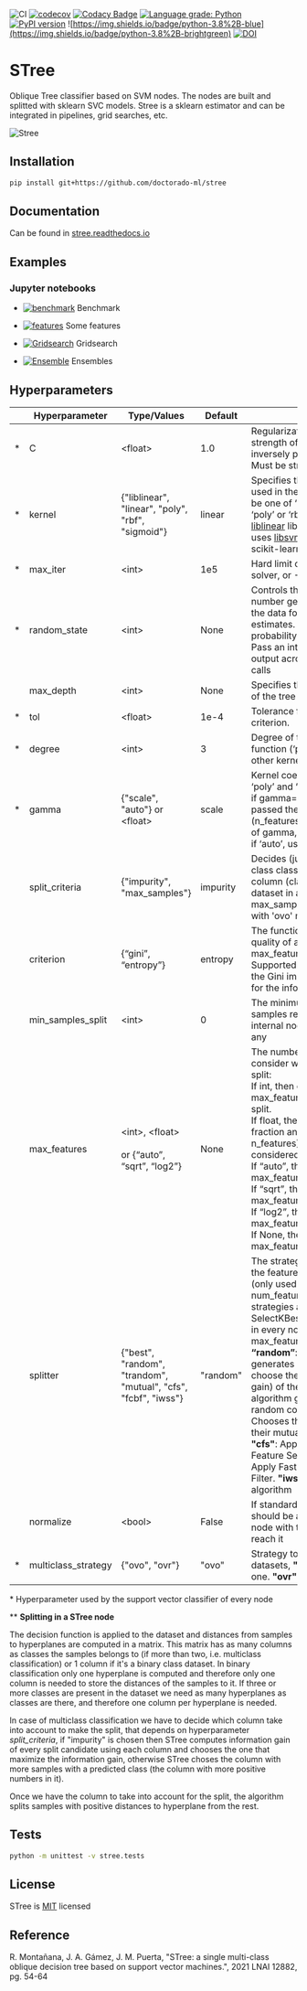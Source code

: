 ![CI](https://github.com/Doctorado-ML/STree/workflows/CI/badge.svg)
[![codecov](https://codecov.io/gh/doctorado-ml/stree/branch/master/graph/badge.svg)](https://codecov.io/gh/doctorado-ml/stree)
[![Codacy Badge](https://app.codacy.com/project/badge/Grade/35fa3dfd53a24a339344b33d9f9f2f3d)](https://www.codacy.com/gh/Doctorado-ML/STree?utm_source=github.com&utm_medium=referral&utm_content=Doctorado-ML/STree&utm_campaign=Badge_Grade)
[![Language grade: Python](https://img.shields.io/lgtm/grade/python/g/Doctorado-ML/STree.svg?logo=lgtm&logoWidth=18)](https://lgtm.com/projects/g/Doctorado-ML/STree/context:python)
[![PyPI version](https://badge.fury.io/py/STree.svg)](https://badge.fury.io/py/STree)
![https://img.shields.io/badge/python-3.8%2B-blue](https://img.shields.io/badge/python-3.8%2B-brightgreen)
[![DOI](https://zenodo.org/badge/262658230.svg)](https://zenodo.org/badge/latestdoi/262658230)

# STree

Oblique Tree classifier based on SVM nodes. The nodes are built and splitted with sklearn SVC models. Stree is a sklearn estimator and can be integrated in pipelines, grid searches, etc.

![Stree](https://raw.github.com/doctorado-ml/stree/master/example.png)

## Installation

```bash
pip install git+https://github.com/doctorado-ml/stree
```

## Documentation

Can be found in [stree.readthedocs.io](https://stree.readthedocs.io/en/stable/)

## Examples

### Jupyter notebooks

- [![benchmark](https://colab.research.google.com/assets/colab-badge.svg)](https://colab.research.google.com/github/Doctorado-ML/STree/blob/master/notebooks/benchmark.ipynb) Benchmark

- [![features](https://colab.research.google.com/assets/colab-badge.svg)](https://colab.research.google.com/github/Doctorado-ML/STree/blob/master/notebooks/features.ipynb) Some features

- [![Gridsearch](https://colab.research.google.com/assets/colab-badge.svg)](https://colab.research.google.com/github/Doctorado-ML/STree/blob/master/notebooks/gridsearch.ipynb) Gridsearch

- [![Ensemble](https://colab.research.google.com/assets/colab-badge.svg)](https://colab.research.google.com/github/Doctorado-ML/STree/blob/master/notebooks/ensemble.ipynb) Ensembles

## Hyperparameters

|     | **Hyperparameter**  | **Type/Values**                                                | **Default** | **Meaning**                                                                                                                                                                                                                                                                                                                                                                                                                                                                                                                                                                                                                             |
| --- | ------------------- | -------------------------------------------------------------- | ----------- | --------------------------------------------------------------------------------------------------------------------------------------------------------------------------------------------------------------------------------------------------------------------------------------------------------------------------------------------------------------------------------------------------------------------------------------------------------------------------------------------------------------------------------------------------------------------------------------------------------------------------------------- |
| \*  | C                   | \<float\>                                                      | 1.0         | Regularization parameter. The strength of the regularization is inversely proportional to C. Must be strictly positive.                                                                                                                                                                                                                                                                                                                                                                                                                                                                                                                 |
| \*  | kernel              | {"liblinear", "linear", "poly", "rbf", "sigmoid"}              | linear      | Specifies the kernel type to be used in the algorithm. It must be one of ‘liblinear’, ‘linear’, ‘poly’ or ‘rbf’. liblinear uses [liblinear](https://www.csie.ntu.edu.tw/~cjlin/liblinear/) library and the rest uses [libsvm](https://www.csie.ntu.edu.tw/~cjlin/libsvm/) library through scikit-learn library                                                                                                                                                                                                                                                                                                                          |
| \*  | max_iter            | \<int\>                                                        | 1e5         | Hard limit on iterations within solver, or -1 for no limit.                                                                                                                                                                                                                                                                                                                                                                                                                                                                                                                                                                             |
| \*  | random_state        | \<int\>                                                        | None        | Controls the pseudo random number generation for shuffling the data for probability estimates. Ignored when probability is False.<br>Pass an int for reproducible output across multiple function calls                                                                                                                                                                                                                                                                                                                                                                                                                                 |
|     | max_depth           | \<int\>                                                        | None        | Specifies the maximum depth of the tree                                                                                                                                                                                                                                                                                                                                                                                                                                                                                                                                                                                                 |
| \*  | tol                 | \<float\>                                                      | 1e-4        | Tolerance for stopping criterion.                                                                                                                                                                                                                                                                                                                                                                                                                                                                                                                                                                                                       |
| \*  | degree              | \<int\>                                                        | 3           | Degree of the polynomial kernel function (‘poly’). Ignored by all other kernels.                                                                                                                                                                                                                                                                                                                                                                                                                                                                                                                                                        |
| \*  | gamma               | {"scale", "auto"} or \<float\>                                 | scale       | Kernel coefficient for ‘rbf’, ‘poly’ and ‘sigmoid’.<br>if gamma='scale' (default) is passed then it uses 1 / (n_features \* X.var()) as value of gamma,<br>if ‘auto’, uses 1 / n_features.                                                                                                                                                                                                                                                                                                                                                                                                                                              |
|     | split_criteria      | {"impurity", "max_samples"}                                    | impurity    | Decides (just in case of a multi class classification) which column (class) use to split the dataset in a node\*\*. max_samples is incompatible with 'ovo' multiclass_strategy                                                                                                                                                                                                                                                                                                                                                                                                                                                          |
|     | criterion           | {“gini”, “entropy”}                                            | entropy     | The function to measure the quality of a split (only used if max_features != num_features). <br>Supported criteria are “gini” for the Gini impurity and “entropy” for the information gain.                                                                                                                                                                                                                                                                                                                                                                                                                                             |
|     | min_samples_split   | \<int\>                                                        | 0           | The minimum number of samples required to split an internal node. 0 (default) for any                                                                                                                                                                                                                                                                                                                                                                                                                                                                                                                                                   |
|     | max_features        | \<int\>, \<float\> <br><br>or {“auto”, “sqrt”, “log2”}         | None        | The number of features to consider when looking for the split:<br>If int, then consider max_features features at each split.<br>If float, then max_features is a fraction and int(max_features \* n_features) features are considered at each split.<br>If “auto”, then max_features=sqrt(n_features).<br>If “sqrt”, then max_features=sqrt(n_features).<br>If “log2”, then max_features=log2(n_features).<br>If None, then max_features=n_features.                                                                                                                                                                                    |
|     | splitter            | {"best", "random", "trandom", "mutual", "cfs", "fcbf", "iwss"} | "random"    | The strategy used to choose the feature set at each node (only used if max_features < num_features). Supported strategies are: **“best”**: sklearn SelectKBest algorithm is used in every node to choose the max_features best features. **“random”**: The algorithm generates 5 candidates and choose the best (max. info. gain) of them. **“trandom”**: The algorithm generates only one random combination. **"mutual"**: Chooses the best features w.r.t. their mutual info with the label. **"cfs"**: Apply Correlation-based Feature Selection. **"fcbf"**: Apply Fast Correlation-Based Filter. **"iwss"**: IWSS based algorithm |
|     | normalize           | \<bool\>                                                       | False       | If standardization of features should be applied on each node with the samples that reach it                                                                                                                                                                                                                                                                                                                                                                                                                                                                                                                                            |
| \*  | multiclass_strategy | {"ovo", "ovr"}                                                 | "ovo"       | Strategy to use with multiclass datasets, **"ovo"**: one versus one. **"ovr"**: one versus rest                                                                                                                                                                                                                                                                                                                                                                                                                                                                                                                                         |

\* Hyperparameter used by the support vector classifier of every node

\*\* **Splitting in a STree node**

The decision function is applied to the dataset and distances from samples to hyperplanes are computed in a matrix. This matrix has as many columns as classes the samples belongs to (if more than two, i.e. multiclass classification) or 1 column if it's a binary class dataset. In binary classification only one hyperplane is computed and therefore only one column is needed to store the distances of the samples to it. If three or more classes are present in the dataset we need as many hyperplanes as classes are there, and therefore one column per hyperplane is needed.

In case of multiclass classification we have to decide which column take into account to make the split, that depends on hyperparameter _split_criteria_, if "impurity" is chosen then STree computes information gain of every split candidate using each column and chooses the one that maximize the information gain, otherwise STree choses the column with more samples with a predicted class (the column with more positive numbers in it).

Once we have the column to take into account for the split, the algorithm splits samples with positive distances to hyperplane from the rest.

## Tests

```bash
python -m unittest -v stree.tests
```

## License

STree is [MIT](https://github.com/doctorado-ml/stree/blob/master/LICENSE) licensed

## Reference

R. Montañana, J. A. Gámez, J. M. Puerta, "STree: a single multi-class oblique decision tree based on support vector machines.", 2021 LNAI 12882, pg. 54-64
